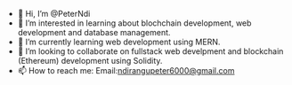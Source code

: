 - 👋 Hi, I’m @PeterNdi
- 👀 I’m interested in learning about blochchain development, web development and database management.
- 🌱 I’m currently learning web development using MERN.
- 💞️ I’m looking to collaborate on fullstack web develpment and blockchain (Ethereum) development using Solidity.
- 📫 How to reach me: Email:ndirangupeter6000@gmail.com

<!---
PeterNdi/PeterNdi is a ✨ special ✨ repository because its `README.md` (this file) appears on your GitHub profile.
You can click the Preview link to take a look at your changes.
--->

